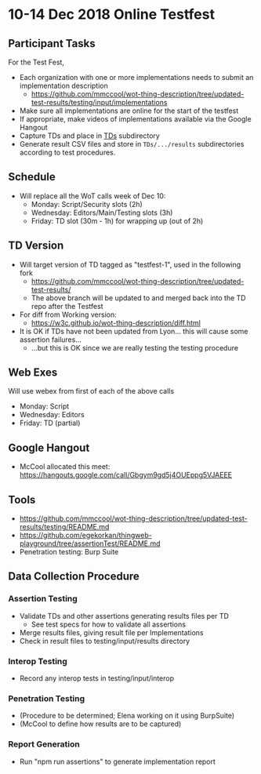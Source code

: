 # 10-14 Dec 2018 Online Testfest

## Participant Tasks
For the Test Fest,
* Each organization with one or more implementations needs to submit an implementation description
    - https://github.com/mmccool/wot-thing-description/tree/updated-test-results/testing/input/implementations
* Make sure all implementations are online for the start of the testfest
* If appropriate, make videos of implementations available via the Google Hangout
* Capture TDs and place in [TDs](TDs) subdirectory
* Generate result CSV files and store in `TDs/.../results` subdirectories according to test procedures.

## Schedule 
* Will replace all the WoT calls week of Dec 10:
   - Monday: Script/Security slots (2h)
   - Wednesday: Editors/Main/Testing slots (3h)
   - Friday: TD slot (30m - 1h) for wrapping up (out of 2h)

## TD Version
* Will target version of TD tagged as "testfest-1", used in the following fork
    - https://github.com/mmccool/wot-thing-description/tree/updated-test-results/
    - The above branch will be updated to and merged back into the TD repo after the Testfest
* For diff from Working version:
    - https://w3c.github.io/wot-thing-description/diff.html
* It is OK if TDs have not been updated from Lyon... this will cause some assertion failures...
    - ...but this is OK since we are really testing the testing procedure
    
## Web Exes
Will use webex from first of each of the above calls
* Monday: Script
* Wednesday: Editors
* Friday: TD (partial)

## Google Hangout
* McCool allocated this meet: https://hangouts.google.com/call/Gbgym9gd5j4OUEppg5VJAEEE

## Tools
* https://github.com/mmccool/wot-thing-description/tree/updated-test-results/testing/README.md
* https://github.com/egekorkan/thingweb-playground/tree/assertionTest/README.md
* Penetration testing: Burp Suite

## Data Collection Procedure

### Assertion Testing
* Validate TDs and other assertions generating results files per TD
    - See test specs for how to validate all assertions
* Merge results files, giving result file per Implementations
* Check in result files to testing/input/results directory

### Interop Testing
* Record any interop tests in testing/input/interop

### Penetration Testing
* (Procedure to be determined; Elena working on it using BurpSuite)
* (McCool to define how results are to be captured)

### Report Generation
* Run "npm run assertions" to generate implementation report

